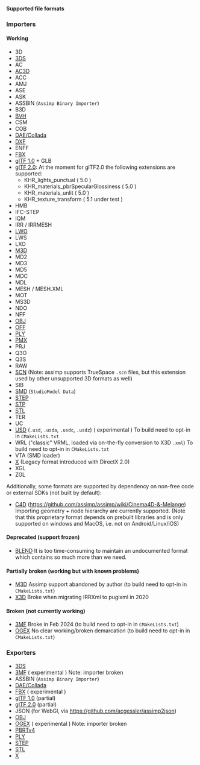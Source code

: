 #### Supported file formats ####

### Importers

#### Working
- 3D
- [3DS](https://en.wikipedia.org/wiki/.3ds)
- AC
- [AC3D](https://en.wikipedia.org/wiki/AC3D)
- ACC
- AMJ
- ASE
- ASK
- ASSBIN (`Assimp Binary Importer`)
- B3D
- [BVH](https://en.wikipedia.org/wiki/Biovision_Hierarchy)
- CSM
- COB
- [DAE/Collada](https://en.wikipedia.org/wiki/COLLADA)
- [DXF](https://en.wikipedia.org/wiki/AutoCAD_DXF)
- ENFF
- [FBX](https://en.wikipedia.org/wiki/FBX)
- [glTF 1.0](https://en.wikipedia.org/wiki/GlTF#glTF_1.0) + GLB
- [glTF 2.0](https://en.wikipedia.org/wiki/GlTF#glTF_2.0):
  At the moment for glTF2.0 the following extensions are supported:
  + KHR_lights_punctual ( 5.0 )
  + KHR_materials_pbrSpecularGlossiness ( 5.0 )
  + KHR_materials_unlit ( 5.0 )
  + KHR_texture_transform ( 5.1 under test )
- HMB
- IFC-STEP
- IQM
- IRR / IRRMESH
- [LWO](https://en.wikipedia.org/wiki/LightWave_3D)
- LWS
- LXO
- [M3D](https://bztsrc.gitlab.io/model3d)
- MD2
- MD3
- MD5
- MDC
- MDL
- MESH / MESH.XML
- MOT
- MS3D
- NDO
- NFF
- [OBJ](https://en.wikipedia.org/wiki/Wavefront_.obj_file)
- [OFF](https://en.wikipedia.org/wiki/OFF_(file_format))
- [PLY](https://en.wikipedia.org/wiki/PLY_(file_format))
- [PMX](https://en.wikipedia.org/wiki/MikuMikuDance)
- PRJ
- Q3O
- Q3S
- RAW
- [SCN](https://en.wikipedia.org/wiki/TrueSpace) (Note: assimp supports TrueSpace `.scn` files, but this extension used by other unsupported 3D formats as well)
- SIB
- [SMD](https://developer.valvesoftware.com/wiki/SMD) (`StudioModel Data`)
- [STEP](https://en.wikipedia.org/wiki/ISO_10303-21)
- [STP](https://en.wikipedia.org/wiki/ISO_10303-21)
- [STL](https://en.wikipedia.org/wiki/STL_(file_format))
- TER
- UC
- [USD](https://en.wikipedia.org/wiki/Universal_Scene_Description) (`.usd`, `.usda`, `.usdc`, `.usdz`) ( experimental ) To build need to opt-in in `CMakeLists.txt`
- WRL ("classic" VRML, loaded via on-the-fly conversion to X3D `.xml`) To build need to opt-in in `CMakeLists.txt`
- VTA (SMD loader)
- [X](https://learn.microsoft.com/en-us/windows/win32/direct3d9/x-files--legacy-) (Legacy format introduced with DirectX 2.0)
- XGL
- ZGL

Additionally, some formats are supported by dependency on non-free code or external SDKs (not built by default):

- [C4D](https://en.wikipedia.org/wiki/Cinema_4D) (https://github.com/assimp/assimp/wiki/Cinema4D-&-Melange) Importing geometry + node hierarchy are currently supported.
  (Note that this proprietary format depends on prebuilt libraries and is only supported on windows and MacOS,
    i.e. not on Android/Linux/iOS)

#### Deprecated (support frozen)
- [BLEND](https://en.wikipedia.org/wiki/.blend_(file_format)) It is too time-consuming to maintain an undocumented format which contains so much more than we need.

#### Partially broken (working but with known problems)
- [M3D](https://bztsrc.gitlab.io/model3d/) Assimp support abandoned by author (to build need to opt-in in `CMakeLists.txt`)
- [X3D](https://en.wikipedia.org/wiki/X3D) Broke when migrating IRRXml to pugixml in 2020

#### Broken (not currently working)
- [3MF](https://en.wikipedia.org/wiki/3D_Manufacturing_Format) Broke in Feb 2024 (to build need to opt-in in `CMakeLists.txt`)
- [OGEX](https://en.wikipedia.org/wiki/Open_Game_Engine_Exchange) No clear working/broken demarcation (to build need to opt-in in `CMakeLists.txt`)

### Exporters

- [3DS](https://en.wikipedia.org/wiki/.3ds)
- [3MF](https://en.wikipedia.org/wiki/3D_Manufacturing_Format) ( experimental ) Note: importer broken
- ASSBIN (`Assimp Binary Importer`)
- [DAE/Collada](https://en.wikipedia.org/wiki/COLLADA)
- [FBX](https://en.wikipedia.org/wiki/FBX) ( experimental )
- [glTF 1.0](https://en.wikipedia.org/wiki/GlTF#glTF_1.0) (partial)
- [glTF 2.0](https://en.wikipedia.org/wiki/GlTF#glTF_2.0) (partial)
- JSON (for WebGl, via https://github.com/acgessler/assimp2json)
- [OBJ](https://en.wikipedia.org/wiki/Wavefront_.obj_file)
- [OGEX](https://en.wikipedia.org/wiki/Open_Game_Engine_Exchange) ( experimental ) Note: importer broken
- [PBRTv4](https://github.com/mmp/pbrt-v4)
- [PLY](https://en.wikipedia.org/wiki/PLY_(file_format))
- [STEP](https://en.wikipedia.org/wiki/ISO_10303-21)
- [STL](https://en.wikipedia.org/wiki/STL_(file_format))
- [X](https://learn.microsoft.com/en-us/windows/win32/direct3d9/x-files--legacy-)

